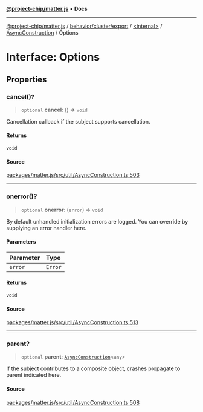 [**@project-chip/matter.js**](../../../../../../../README.md) • **Docs**

***

[@project-chip/matter.js](../../../../../../../modules.md) / [behavior/cluster/export](../../../../README.md) / [\<internal\>](../../../README.md) / [AsyncConstruction](../README.md) / Options

# Interface: Options

## Properties

### cancel()?

> `optional` **cancel**: () => `void`

Cancellation callback if the subject supports cancellation.

#### Returns

`void`

#### Source

[packages/matter.js/src/util/AsyncConstruction.ts:503](https://github.com/project-chip/matter.js/blob/7a8cbb56b87d4ccf34bec5a9a95ab40a1711324f/packages/matter.js/src/util/AsyncConstruction.ts#L503)

***

### onerror()?

> `optional` **onerror**: (`error`) => `void`

By default unhandled initialization errors are logged.  You can override by supplying an error handler here.

#### Parameters

| Parameter | Type |
| :------ | :------ |
| `error` | `Error` |

#### Returns

`void`

#### Source

[packages/matter.js/src/util/AsyncConstruction.ts:513](https://github.com/project-chip/matter.js/blob/7a8cbb56b87d4ccf34bec5a9a95ab40a1711324f/packages/matter.js/src/util/AsyncConstruction.ts#L513)

***

### parent?

> `optional` **parent**: [`AsyncConstruction`](../../../interfaces/AsyncConstruction.md)\<`any`\>

If the subject contributes to a composite object, crashes propagate to parent indicated here.

#### Source

[packages/matter.js/src/util/AsyncConstruction.ts:508](https://github.com/project-chip/matter.js/blob/7a8cbb56b87d4ccf34bec5a9a95ab40a1711324f/packages/matter.js/src/util/AsyncConstruction.ts#L508)
